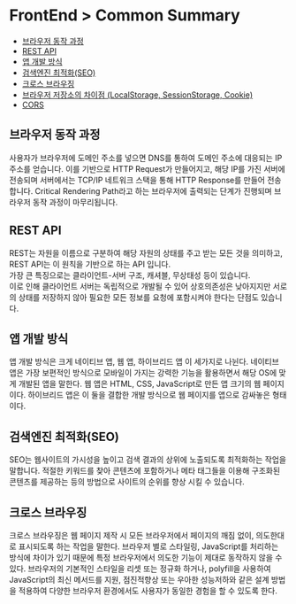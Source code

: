 # FrontEnd > Common Summary

- [브라우저 동작 과정](#브라우저-동작-과정)
- [REST API](#rest-api)
- [앱 개발 방식](#앱-개발-방식)
- [검색엔진 최적화(SEO)](#검색엔진-최적화seo)
- [크로스 브라우징](#크로스-브라우징)
- [브라우저 저장소의 차이점 (LocalStorage, SessionStorage, Cookie)](#브라우저-저장소의-차이점-localstorage-sessionstorage-cookie)
- [CORS](#CORS)


## 브라우저 동작 과정

사용자가 브라우저에 도메인 주소를 넣으면 DNS를 통하여 도메인 주소에 대응되는 IP 주소를 얻습니다. 이를 기반으로 HTTP Request가 만들어지고, 해당 IP를 가진 서버에 전송되며 서버에서는 TCP/IP 네트워크 스택을 통해 HTTP Response를 만들어 전송합니다. Critical Rendering Path라고 하는 브라우저에 출력되는 단계가 진행되며 브라우저 동작 과정이 마무리됩니다.

## REST API

REST는 자원을 이름으로 구분하여 해당 자원의 상태를 주고 받는 모든 것을 의미하고, REST API는 이 원칙을 기반으로 하는 API 입니다.<br/> 가장 큰 특징으로는 클라이언트-서버 구조, 캐셔블, 무상태성 등이 있습니다.<br/> 이로 인해 클라이언트 서버는 독립적으로 개발될 수 있어 상호의존성은 낮아지지만 서로의 상태를 저장하지 않아 필요한 모든 정보를 요청에 포함시켜야 한다는 단점도 있습니다.

## 앱 개발 방식
앱 개발 방식은 크게 네이티브 앱, 웹 앱, 하이브리드 앱 이 세가지로 나뉜다. 네이티브 앱은 가장 보편적인 방식으로 모바일이 가지는 강력한 기능을 활용하면서 해당 OS에 맞게 개발된 앱을 말한다. 웹 앱은 HTML, CSS, JavaScript로 만든 앱 크기의 웹 페이지이다. 하이브리드 앱은 이 둘을 결합한 개발 방식으로 웹 페이지를 앱으로 감싸놓은 형태이다.

## 검색엔진 최적화(SEO)

SEO는 웹사이트의 가시성을 높이고 검색 결과의 상위에 노출되도록 최적화하는 작업을 말합니다. 적절한 키워드를 찾아 콘텐츠에 포함하거나 메타 태그들을 이용해 구조화된 콘텐츠를 제공하는 등의 방법으로 사이트의 순위를 향상 시킬 수 있습니다.

## 크로스 브라우징
크로스 브라우징은 웹 페이지 제작 시 모든 브라우저에서 페이지의 깨짐 없이, 의도한대로 표시되도록 하는 작업을 말한다. 브라우저 별로 스타일링, JavaScript를 처리하는 방식에 차이가 있기 때문에 특정 브라우저에서 의도한 기능이 제대로 동작하지 않을 수 있다. 브라우저의 기본적인 스타일을 리셋 또는 정규화 하거나, polyfill을 사용하여 JavaScript의 최신 메서드를 지원, 점진적향상 또는 우아한 성능저하와 같은 설계 방법을 적용하여  다양한 브라우저 환경에서도 사용자가 동일한 경험을 할 수 있도록 한다.
